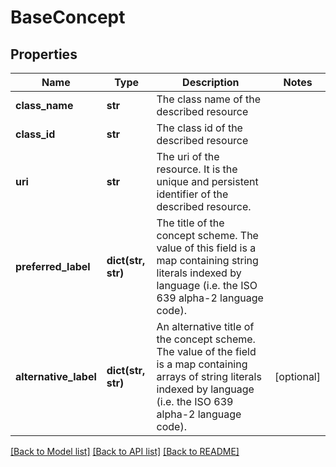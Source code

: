 # BaseConcept

## Properties
Name | Type | Description | Notes
------------ | ------------- | ------------- | -------------
**class_name** | **str** | The class name of the described resource | 
**class_id** | **str** | The class id of the described resource | 
**uri** | **str** | The uri of the resource. It is the unique and persistent identifier of the described resource. | 
**preferred_label** | **dict(str, str)** | The title of the concept scheme. The value of this field is a map containing string literals indexed by language (i.e. the ISO 639 alpha-2 language code). | 
**alternative_label** | **dict(str, str)** | An alternative title of the concept scheme. The value of the field is a map containing arrays of string literals indexed by language (i.e. the ISO 639 alpha-2 language code). | [optional] 

[[Back to Model list]](../README.md#documentation-for-models) [[Back to API list]](../README.md#documentation-for-api-endpoints) [[Back to README]](../README.md)

